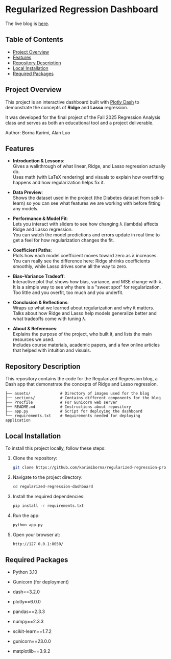 # Regularized Regression Dashboard
The live blog is [here](https://regularized-regression-project.onrender.com/).  

## Table of Contents
- [Project Overview](#project-overview)
- [Features](#features)
- [Repository Description](#repository-description)
- [Local Installation](#local-installation)
- [Required Packages](#required-packages)

## Project Overview
This project is an interactive dashboard built with [Plotly Dash](https://dash.plotly.com/) to demonstrate the concepts of **Ridge** and **Lasso** regression.  

It was developed for the final project of the Fall 2025 Regression Analysis class and serves as both an educational tool and a project deliverable.  

Author: Borna Karimi, Alan Luo  

## Features
- **Introduction & Lessons**:  
  Gives a walkthrough of what linear, Ridge, and Lasso regression actually do.  
  Uses math (with LaTeX rendering) and visuals to explain how overfitting happens and how regularization helps fix it.

- **Data Preview**:  
  Shows the dataset used in the project (the Diabetes dataset from scikit-learn) so you can see what features we are working with before fitting any models.

- **Performance & Model Fit**:  
  Lets you interact with sliders to see how changing λ (lambda) affects Ridge and Lasso regression.  
  You can watch the model predictions and errors update in real time to get a feel for how regularization changes the fit.

- **Coefficient Paths**:  
  Plots how each model coefficient moves toward zero as λ increases.  
  You can really see the difference here: Ridge shrinks coefficients smoothly, while Lasso drives some all the way to zero.

- **Bias–Variance Tradeoff**:  
  Interactive plot that shows how bias, variance, and MSE change with λ.  
  It is a simple way to see why there is a "sweet spot" for regularization. Too little and you overfit, too much and you underfit.

- **Conclusion & Reflections**:  
  Wraps up what we learned about regularization and why it matters.  
  Talks about how Ridge and Lasso help models generalize better and what tradeoffs come with tuning λ.

- **About & References**:  
  Explains the purpose of the project, who built it, and lists the main resources we used.  
  Includes course materials, academic papers, and a few online articles that helped with intuition and visuals.

## Repository Description
This repository contains the code for the Regularized Regression blog, a Dash app that demonstrate the concepts of Ridge and Lasso regression.

```
├── assets/             # Directory of images used for the blog
├── sections/           # Contains different components for the blog
├── Procfile            # For Gunicorn web server
├── README.md           # Instructions about repository
├── app.py              # Script for deploying the dashboard
└── requirements.txt    # Requirements needed for deploying application
```

## Local Installation
To install this project locally, follow these steps:  

1. Clone the repository:
   ```bash
   git clone https://github.com/karimiborna/regularized-regression-project.git
   ```

2. Navigate to the project directory:

   ```bash
   cd regularized-regression-dashboard
   ```

3. Install the required dependencies:
   ```bash
   pip install -r requirements.txt
   ```

4. Run the app:
   ```bash
   python app.py
   ```

5. Open your browser at:
   ```bash
   http://127.0.0.1:8050/
   ```

## Required Packages
- Python 3.10
- Gunicorn (for deployment)  


- dash==3.2.0
- plotly==6.0.0
- pandas==2.3.3
- numpy==2.3.3
- scikit-learn==1.7.2
- gunicorn==23.0.0
- matplotlib==3.9.2

